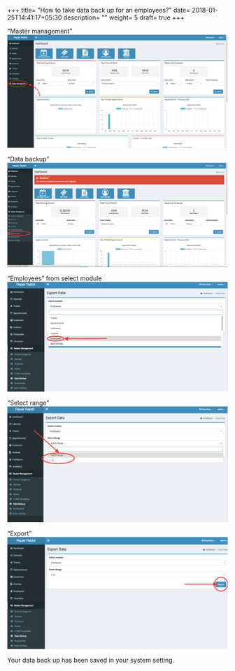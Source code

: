 +++
title= "How to take data back up for an employees?"
date= 2018-01-25T14:41:17+05:30
description= ""
weight= 5
draft= true
+++




“Master management”
![How to take data back up for an employees?](/images/data_backup_employees/master_management_edited-min.png)

“Data backup”
![How to take data back up for an employees?](/images/data_backup_employees/select_data_backup.png)

“Employees” from select module
![How to take data back up for an employees?](/images/data_backup_employees/select_employees.png)

“Select range”
![How to take data back up for an employees?](/images/data_backup_employees/select_range.png)

“Export” 
![How to take data back up for an employees?](/images/data_backup_employees/select_export.png)


Your data back up has been saved in your system setting.
